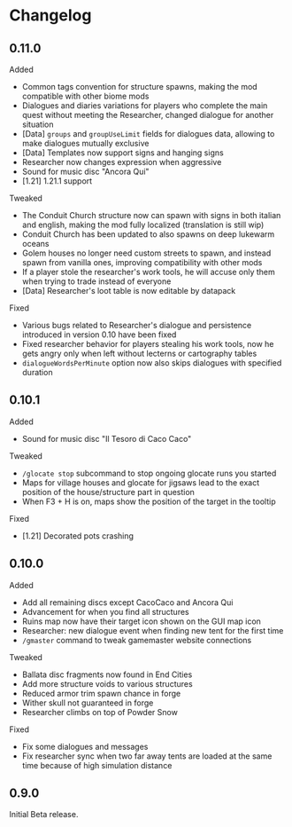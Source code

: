 # Changelog

## 0.11.0

Added
- Common tags convention for structure spawns, making the mod compatible with other biome mods
- Dialogues and diaries variations for players who complete the main quest without meeting the Researcher, changed dialogue for another situation
- [Data] `groups` and `groupUseLimit` fields for dialogues data, allowing to make dialogues mutually exclusive
- [Data] Templates now support signs and hanging signs
- Researcher now changes expression when aggressive
- Sound for music disc "Ancora Qui"
- [1.21] 1.21.1 support

Tweaked
- The Conduit Church structure now can spawn with signs in both italian and english, making the mod fully localized (translation is still wip)
- Conduit Church has been updated to also spawns on deep lukewarm oceans
- Golem houses no longer need custom streets to spawn, and instead spawn from vanilla ones, improving compatibility with other mods
- If a player stole the researcher's work tools, he will accuse only them when trying to trade instead of everyone
- [Data] Researcher's loot table is now editable by datapack

Fixed
- Various bugs related to Researcher's dialogue and persistence introduced in version 0.10 have been fixed
- Fixed researcher behavior for players stealing his work tools, now he gets angry only when left without lecterns or cartography tables
- `dialogueWordsPerMinute` option now also skips dialogues with specified duration

## 0.10.1

Added
- Sound for music disc "Il Tesoro di Caco Caco"

Tweaked
- `/glocate stop` subcommand to stop ongoing glocate runs you started
- Maps for village houses and glocate for jigsaws lead to the exact
    position of the house/structure part in question
- When F3 + H is on, maps show the position of the target in the tooltip

Fixed
- [1.21] Decorated pots crashing

## 0.10.0

Added
- Add all remaining discs except CacoCaco and Ancora Qui
- Advancement for when you find all structures
- Ruins map now have their target icon shown on the GUI map icon
- Researcher: new dialogue event when finding new tent for the first time
- `/gmaster` command to tweak gamemaster website connections

Tweaked
- Ballata disc fragments now found in End Cities
- Add more structure voids to various structures
- Reduced armor trim spawn chance in forge
- Wither skull not guaranteed in forge
- Researcher climbs on top of Powder Snow

Fixed
- Fix some dialogues and messages
- Fix researcher sync when two far away tents are loaded at the same time because of high simulation distance

## 0.9.0

Initial Beta release.
